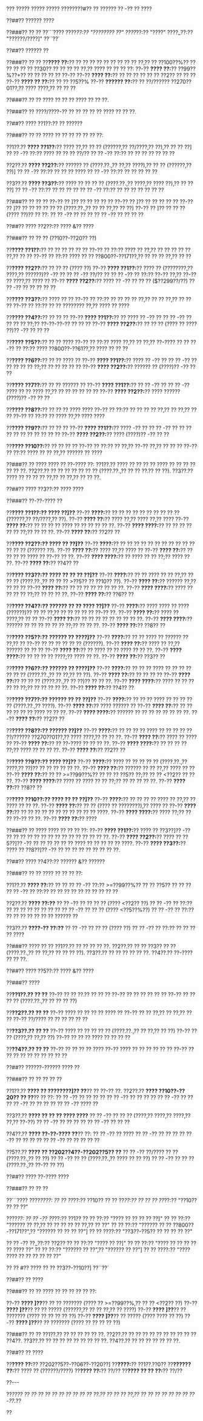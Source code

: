 ??? ????? ????? ????? ????????#?? ?? ?????? ?? -?? ?? ????

??##?? ?????? ????

??###?? ?? ??
??```????
????_??:?? "???????? ??"
????_??:?? "????"
????_??:?? "??????/????]"
??``??`

??##?? ?????? ??

??###?? ?? ??
??**???? ??:**?? ?? ?? ?? ?? ?? ?? ?? ?? ?? ??,?? ?? ??100??%?? ?? ?? ?? ?? ?? ??30?? ?? ?? ?? ?? ??.?? ???? ?? ?? ?? ??:
??-?? **???? ??:**?? ??99??%??+?? ?? ?? ?? ?? ?? ??-??
??-?? **???? ??:**?? ?? ?? ?? ?? ?? ?? ??2?? ?? ?? ??
??-?? **???? ?? ??:**?? ?? ?? ??5??%
??-?? **?????? ??:**?? ?? ??/?????? ??270??01??,?? ???? ????,?? ?? ?? ??

??###?? ?? ??
???? ?? ?? ?? ???? ?? ?? ??.

??###?? ??
????/????-?? ?? ?? ?? ?? ?? ???? ?? ?? ??.

??##?? ???? ??1??:?? ?? ??????

??###?? ?? ??
???? ?? ?? ?? ?? ?? ?? ??:

??1??.?? **???? ??1??:**?? ???? ??,?? ?? ?? (??????,?? ??/????,?? ??),?? ?? ?? ??]
??  ?? -?? ??:?? ???? ?? ?? ?? ??/??
??  ?? -?? ??:?? ?? ?? ?? ?? ?? ?? ??

??2??.?? **???? ??2??:**?? ?????? ?? (????.??.,?? ??,?? ????),?? ?? ?? (??????,?? ??)]
??  ?? -?? ??:?? ?? ?? ?? ????
??  ?? -?? ??:?? ?? ?? ?? ?? ??

??3??.?? **???? ??3??:**?? ???? ?? ?? ?? ?? (????.??.,?? ????,?? ???? ??),?? ?? ?? ??]
??  ?? -?? ??:?? ?? ?? ?? ??
??  ?? -?? ??:?? ?? ?? ?? ?? ?? ?? ??

??###?? ?? ?? ??
??-?? ?? ]?? ?? ?? ?? ?? ??
??-?? ?? ]?? ?? ?? ?? ?? ??
??-?? ?? ]?? ?? ?? ?? ?? ?? ?? (????.??.,?? ?? ?? ??,?? ?? ??)
??-?? ?? ]?? ?? ?? ?? (???? ??)?? ?? ??:
?? ?? -?? ?? ?? ??
?? ?? -?? ?? ?? ?? ??

??##?? ???? ??2??:?? ???? &?? ????

??###?? ?? ?? ?? (??10??-??20?? ??)

??**???? ??1??:**?? ?? ?? ?? ?? ?? ??
??-?? ?? ??:?? ???? ?? ??,?? ?? ?? ?? ?? ?? ??,?? ?? ??
??-?? ?? ??:?? ???? ?? ?? ??800??-??171??,?? ?? ?? ?? ??,?? ?? ??

??**???? ??2??:**?? ?? ?? ?? (???? ??)
??-?? **???? ??1??:**?? ???? ?? (????????,?? ????,?? ??????)?? -?? ??
?? ?? -?? ??/?? ??
?? ?? -?? ?? ??:?? ??-?? ??,?? ??-?? ?? ????,?? ???? ??
??-?? **???? ??2??:**?? ???? ?? -?? ?? ?? ?? ($??299??/??)
?? ?? -?? ?? ?? ?? ?? ??

??**???? ??3??:**?? ???? ?? ??
??-?? ?? ??:?? ?? ?? ?? ?? ??,?? ?? ?? ??,?? ?? ?? ??
??-?? ?? ??:?? ?? ?? ???????? ??,?? ???? ?? ????

??**???? ??4??:**?? ?? ?? ??
??-?? **???? ??1??:**?? ?? ???? ?? -?? ??
?? ?? -?? ?? ?? ?? ?? ??;?? ??-??-??-?? ?? ?? ??
??-?? **???? ??2??:**?? ?? ?? ?? (???? ?? ???? ??)?? -?? ?? ?? ??

??**???? ??5??:**?? ?? ?? ????
??-?? ?? ??:?? ???? ??,?? ?? ??,?? ??-???? ?? ??
??-?? ?? ??:?? ???? ??800??-??61??,?? ???? ?? ?? ??

??**???? ??6??:**?? ?? ?? ???? ??
??-?? **???? ??1??:**?? ???? ?? -?? ??
?? ?? -?? ?? ?? ?? ?? ?? ??;?? ?? ?? ?? ?? ??
??-?? **???? ??2??:**?? ?????? ?? (????)?? -?? ?? ??

??**???? ??7??:**?? ?? ?? ?????? ??
??-?? **???? ??1??:**?? ?? ?? -?? ??
?? ?? -?? ???? ?? ?? ???? ??,?? ?? ?? ?? ?? ?? ??
??-?? **???? ??2??:**?? ???? ?????? (????)?? -?? ?? ??

??**???? ??8??:**?? ?? ?? ?? ???? ????
??-?? ?? ??:?? ?? ?? ?? ?? ??,?? ?? ??,?? ?? ??
??-?? ?? ??:?? ?? ???? ??,?? ???? ????

??**???? ??9??:**?? ?? ?? ??
??-?? **???? ??1??:**?? ???? -?? ??
?? ?? -?? ?? ?? ?? ?? ?? ?? ?? ?? ?? ?? ??
??-?? **???? ??2??:**?? ???? (????)?? -?? ?? ??

??**???? ??10??:**?? ?? ?? ?? ??
??-?? ?? ??:?? ?? ??,?? ??-?? ??,?? ?? ?? ??
??-?? ?? ??:?? ???? ?? ?? ??,?? ?????? ?? ????

??###?? ?? ????
???? ?? ??-???? ??:
??1??.?? ???? ?? ?? ?? ?? ???? ?? ?? ?? ?? ?? ?? ??.
??2??.?? ?? ?? ?? ?? ?? ?? ?? (????.??.,?? ?? ?? ??.?? ?? ??).
??3??.?? ???? ?? ?? ?? ?? ??,?? ?? ??,?? ?? ?? ??.

??##?? ???? ??3??:?? ???? ????

??###?? ??-??-???? ??

??**???? ??1??:?? ???? ??]??**
??-?? **????:**?? ?? ?? ?? ?? ?? ?? ?? ?? ?? ?? (??????,?? ??/????,?? ??).
??-?? **???? ??:**?? ???? ??,?? ???? ??,?? ????
??-?? **???? ??:**?? ?? ?? ?? ?? ???? ?? ?? ?? ?? ?? ??.
??-?? **???? ????:**?? ?? ?? ?? ?? ?? ?? ??;?? ?? ?? ??.
??-?? **???? ??:**?? ??2?? ??

??**???? ??2??:?? ???? ?? ??]??**
??-?? **????:**?? ?? ?? ?? ?? ?? ?? ?? ?? ?? ?? ?? ?? ?? ?? (?????? ??).
??-?? **???? ??:**?? ???? ??,?? ???? ??
??-?? **???? ??:**?? ?? ?? ?? ?? ???? ?? ??-?? ?? ??.
??-?? **???? ????:**?? ?? ???? ?? ?? ??;?? ???? ?? ??.
??-?? **???? ??:**?? ??4?? ??

??**???? ??3??:?? ???? ?? ?? ?? ??]??**
??-?? **????:**?? ?? ?? ???? ?? ?? ??,?? ?? ?? ?? (????.??.,?? ?? ?? ?? >??5?? ?? ??10?? ??).
??-?? **???? ??:**?? ?????? ??,?? ?? ?? ??
??-?? **???? ??:**?? ?? ?? ?? ?? ?? ?? ?? ??.
??-?? **???? ????:**?? ???? ?? ?? ?? ?? ??;?? ?? ?? ?? ??.
??-?? **???? ??:**?? ??6?? ??

??**???? ??4??:?? ?????? ?? ?? ???? ??]??**
??-?? **????:**?? ???? ???? ?? ???? (??????)?? ?? ?? ??,?? ?? ?? ?? ?? ?? ??-?? ??.
??-?? **???? ??:**?? ???? ?? ????,?? ?? ??
??-?? **???? ??:**?? ?? ?? ?? ?? ?? ?? ?? ?? ??.
??-?? **???? ????:**?? ?????? ?? ?? ?? ?? ?? ?? ??;?? ?? ?? ??.
??-?? **???? ??:**?? ??8?? ??

??**???? ??5??:?? ?????? ?? ????]??**
??-?? **????:**?? ?? ?? ???? ?? ?????? ?? ??,?? ?? ??-?? ?? ?? ?? ?? ?? ?? (??????).
??-?? **???? ??:**?? ???? ?? ??,?? ?????? ?? ?? ??
??-?? **???? ??:**?? ?? ???? ?? ?? ???? ?? ?? ??.
??-?? **???? ????:**?? ?? ?? ?? ?? ????;?? ???? ?? ??.
??-?? **???? ??:**?? ??3?? ??

??**???? ??6??:?? ?????? ?? ????]??**
??-?? **????:**?? ?? ?? ?? ???? ?? ?? ?? ?? ?? ?? ?? (????.??.,?? ?? ??,?? ?? ??).
??-?? **???? ??:**?? ?? ?? ?? ??
??-?? **???? ??:**?? ?? ?? ?? (????.??.,?? ?? ??)?? ?? ?? ??.
??-?? **???? ????:**?? ???? ?? ?? ?? ?? ?? ??;?? ?? ?? ?? ?? ??.
??-?? **???? ??:**?? ??4?? ??

??**???? ??7??:?? ?????? ?? ?? ??]??**
??-?? **????:**?? ?? ?? ?? ???? ?? ?? ?? ?? ?? (????.??.,?? ????).
??-?? **???? ??:**?? ???? ?????? ??
??-?? **???? ??:**?? ?? ?? ?? ?? ?? ?? ???? ?? ?? ??.
??-?? **???? ????:**?? ?????? ?? ?? ?? ?? ?? ?? ?? ??.
??-?? **???? ??:**?? ??2?? ??

??**???? ??8??:?? ?????? ??]??**
??-?? **????:**?? ?? ?? ?? ?? ???? ?? ?? ?? ?? ?? ??/?????? ??270??01??,?? ???? ????,?? ?? ?? ??.
??-?? **???? ??:**?? ???? ?? ???? ??
??-?? **???? ??:**?? ?? ??-???? ?? ?? ?? ??.
??-?? **???? ????:**?? ?? ?? ?? ?? ??;?? ???? ?? ?? ?? ??.
??-?? **???? ??:**?? ??2?? ??

??**???? ??9??:?? ???? ??]??**
??-?? **????:**?? ???? ?? ?? ?? ?? ?? (????.??.,?? ????,?? ??)?? ?? ?? ?? ?? ?? ??.
??-?? **???? ??:**?? ?????? ?? ?? ??,?? ???? ?? ??
??-?? **???? ??:**?? ?? ?? >=??99??%?? ?? ?? ?? ??5?? ??;?? ?? ?? <??2?? ?? ?? ??.
??-?? **???? ????:**?? ???? ?? ???? ?? ?? ??;?? ?? ?? ?? ?? ??.
??-?? **???? ??:**?? ??8?? ??

??**???? ??10??:?? ???? ?? ?? ??]??**
??-?? **????:**?? ?? ?? ?? ?? ???? ?? ??,?? ?? ???? ?? ?? ??.
??-?? **???? ??:**?? ?? ?? (???? ?? ????????),?? ???? ??
??-?? **???? ??:**?? ?? ?? ?? ?? ?? ?? ?? ?? ?? ?? ?? ????.
??-?? **???? ????:**?? ???? ??;?? ?? ?? ??-?? ?? ??.
??-?? **???? ??:**?? ????

??###?? ?? ????
???? ?? ?? ?? ??:
??-?? **???? ??1??:**?? ???? ?? ??3??]?? -?? ?? ?? ?? ?? ?? ?? ?? ?? ?? ?? ?? ?? ?? ?? ??.
??-?? **???? ??2??:**?? ???? ?? ??5??]?? -?? ?? ?? ?? ?? ?? ?? ???? ?? ?? ?? ?? ?? ????.
??-?? **???? ??3??:**?? ???? ?? ??8??]?? -?? ?? ?? ?? ?? ?? ?? ?? ?? ??.

??##?? ???? ??4??:?? ?????? &?? ??????

??###?? ?? ??
???? ?? ?? ?? ??:

??1??.?? **???? ??:**?? ?? ??
??  ?? -?? ??:?? >=??99??%?? ?? ?? ??5?? ?? ?? ??
??  ?? -?? ?? ??:?? ?? ?? ?? ?? ?? ?? ?? ?? ?? ??

??2??.?? **???? ??:??**
??  ?? -?? ?? ?? ?? ?? (???? <??2?? ??)
??    ?? -?? ?? ??:?? ?? ?? ?? ?? ?? ?? ?? ??
??  ?? -?? ?? ?? ?? (???? <??5??%??)
??    ?? -?? ?? ??:?? ?? ?? ?? ?? ?? ?? ?? ?????? ??

??3??.?? **????-?? ??:??**
??  ?? -?? ?? ?? ?? (???? ??)
??    ?? -?? ?? ??:?? ?? ?? ?? ?? ????

??###?? ???? ?? ??
??1??.?? ?? ?? ?? ?? ??.
??2??.?? ?? ?? ??3?? ?? ?? (????.??.,?? ?? ??,?? ?? ?? ?? ??).
??3??.?? ?? ?? ?? ?? ?? ??.
??4??.?? ??-???? ?? ?? ??.

??##?? ???? ??5??:?? ???? &?? ????

??###?? ????

??**??1??.?? ?? ??**
??-?? ?? ?? ??.?? ?? ?? ??
??-?? ?? ?? ?? ?? ?? ??
??-?? ?? ?? ?? ?? (????.??.,?? ?? ?? ?? ??)

??**??2??.?? ?? ??**
??-?? ???? ?? ?? ?? ?? ???? ??
??-?? ?? ?? ??,?? ?? ??,?? ?? ??
??-?? ??/???? ?? ?? ?? ?? ?? ??

??**??3??.?? ?? ??**
??-?? ???? ?? ?? ?? ?? ?? (????.??.,?? ?? ??,?? ?? ??)
??-?? ?? ?? (????,?? ??,?? ??)
??-?? ?? ?? ?? ???? ?? ?? ?? ??

??**??4??.?? ?? ??**
??-?? ?? ?? ?? ?? ????
??-?? ???? ?? ?? ?? ?? ?? ??
??-?? ?? ?? ?? ?? ?? ?? ?? ?? ?? ??

??##?? ??????-?????? ???? ??

??###?? ?? ?? ?? ?? ??

??1??.?? **???? ?? ????????]?? ??**?? ?? ??-?? ??.
??2??.?? **???? ??10??-??20?? ?? ??**?? ?? ??:
??  ?? -?? ?? ?? ?? ??
??  ?? -?? ?? ?? ?? ??
??  ?? -?? ?? ??
??  ?? -?? ?? ?? ?? ??
??  ?? -?? ???? ??

??3??.?? **???? ?? ?? ?? ???? ????**
??  ?? -?? ?? ?? ?? (????,?? ????,?? ????,?? ??,?? ??-??)
??  ?? -?? ?? ?? ?? ??
??  ?? -?? ?? ?? ??

??4??.?? **???? ??-??-???? ??**?? ??:
??  ?? -?? ?? ????
??  ?? -?? ?? ?? ??
??  ?? -?? ?? ?? ?? ??
??  ?? -?? ?? ?? ?? ?? ??

??5??.?? **???? ?? ??202??4??-??202??5?? ??**
??  ?? -?? ??/???? ?? ?? (????.??.,?? ?? ??)
??  ?? -?? ?? ?? (????.??.,?? ???? ?? ?? ??)
??  ?? -?? ?? ?? ?? (????.??.,?? ??-?? ?? ??)

??##?? ???? ??-???? ????

??###?? ?? ?? ??

??```????
????_????:
?? ?? ??_??:?? ??10??
?? ?? ??_??:?? ??
?? ?? ??_??:?? "??10?? ?? ?? ??"

????_??:
?? ?? -?? ??_??:?? ??1??
??   ?? ??:?? "???? ?? ?? ?? ?? ??]"
??   ?? ??:?? "?????? ?? ??,?? ?? ?? ?? ?? ?? ??,?? ?? ??"
??   ?? ??:?? "?????? ?? ?? ??800??-??171??",?? "?????? ?? ?? ?? ??"]
??   ?? ????:?? "??3??-??5?? ?? ?? ?? ?? ??"

?? ?? -?? ??_??:?? ??2??
??   ?? ??:?? "???? ?? ??]"
??   ?? ??:?? "???? ?? ?? ?? ?? ?? ???? ??"
??   ?? ??:?? "?????? ?? ??",?? "?????? ?? ??"]
??   ?? ????:?? "???? ???? ?? ?? ?? ?? ?? ??"

?? ?? #?? ???? ?? ?? ??3??-??10??]
??``??`

??##?? ?? ????

??###?? ?? ??
???? ?? ?? ?? ?? ?? ??:

??-?? **???? ]??**?? ?? ?? ??????? (???? ?? >=??99??%,?? ?? ?? <??2?? ??)
??-?? **???? ]??**?? ?? ?? ????? (??????,?? ?? ?? ??,?? ?? ????)
??-?? **???? ]??**?? ?? ??????? (???? ?? ?? ?? ?? ??)
??-?? **???? ]??**?? ?? ????? (???? ???? ?? ??)
??-?? **???? ]??**?? ?? ??????? (???? ?? ?? ?? ?? ??)

??###?? ?? ??
??1??.?? ?? ?? ?? ?? ?? ??.
??2??.?? ?? ?? ?? ?? ?? ?? ?? ?? ?? ?? ??4??.
??3??.?? ?? ?? ?? ?? ?? ?? ?? ?? ??.
??4??.?? ?? ?? ?? ?? ?? ?? ??.

??##?? ?? ????

??**???? ??:**?? ??202??5??-??06??-??20??]
??**????:**?? ??1??.??0??
??**?????? ??:**?? ???? ?? (??????/????)
??**???? ??:**?? ??/??
??**???? ?? ?? ??:**?? ??/??

??---

??*???? ?? ?? ?? ?? ?? ?? ?? ?? ?? ?? ??.?? ?? ?? ?? ??,?? ?? ?? ?? ?? ?? ?? ?? ??-??.*??

??